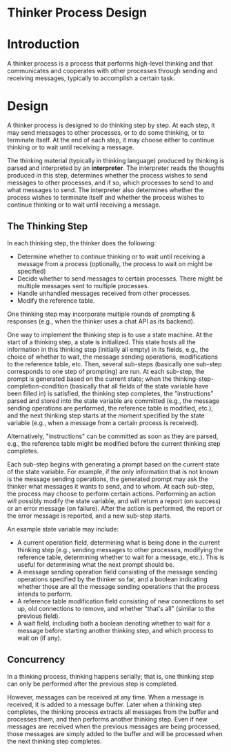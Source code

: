 # Thinker Process Design

# Introduction

A thinker process is a process that performs high-level thinking and
that communicates and cooperates with other processes through
sending and receiving messages, typically to accomplish a certain task.

# Design

A thinker process is designed to do thinking step by step.
At each step, it may send messages to other processes, or to do some thinking,
or to terminate itself. At the end of each step, it may choose
either to continue thinking or to wait until receiving a message.

The thinking material (typically in thinking language) produced by thinking
is parsed and interpreted by an **interpreter**. The interpreter reads
the thoughts produced in this step, determines whether the process wishes
to send messages to other processes, and if so, which processes to send
to and what messages to send. The interpreter also determines whether the
process wishes to terminate itself and whether the process wishes to
continue thinking or to wait until receiving a message.

## The Thinking Step

In each thinking step, the thinker does the following:

- Determine whether to continue thinking or to wait until receiving a message
from a process (optionally, the process to wait on might be specified)
- Decide whether to send messages to certain processes.
There might be multiple messages sent to multiple processes.
- Handle unhandled messages received from other processes.
- Modify the reference table.

One thinking step may incorporate multiple rounds of prompting & responses
(e.g., when the thinker uses a chat API as its backend).

One way to implement the thinking step is to use a state machine.
At the start of a thinking step, a state is initialized.
This state hosts all the information in this thinking step
(initially all empty) in its fields, e.g., the choice of
whether to wait, the message sending operations, modifications to
the reference table, etc.
Then, several sub-steps (basically one sub-step corresponds to one
step of prompting) are run.
At each sub-step, the prompt is generated based on the current state;
when the thinking-step-completion-condition (basically that all fields
of the state variable have been filled in) is satisfied, the thinking
step completes, the "instructions" parsed and stored into the state variable
are committed (e.g., the message sending operations are performed, the
reference table is modified, etc.), and the next thinking step starts
at the moment specified by the state variable (e.g., when a message
from a certain process is received).

Alternatively, "instructions" can be committed as soon as they are parsed,
e.g., the reference table might be modified before the current thinking step
completes.

Each sub-step begins with generating a prompt based on the current state
of the state variable.
For example, if the only information that is not known is the message
sending operations, the generated prompt may ask the thinker what
messages it wants to send, and to whom.
At each sub-step, the process may choose to perform certain actions.
Performing an action will possibly modify the state variable, and will
return a report (on success) or an error message (on failure).
After the action is performed, the report or the error message
is reported, and a new sub-step starts.

An example state variable may include:

- A current operation field, determining what is being done in the
current thinking step (e.g., sending messages to other processes,
modifying the reference table, determining whether to wait for a message,
etc.).
This is useful for determining what the next prompt should be.
- A message sending operation field consisting of the message sending operations
specified by the thinker so far, and a boolean indicating whether those
are all the message sending operations that the process intends to perform.
- A reference table modification field consisting of new connections to set up,
old connections to remove, and whether "that's all" (similar to the previous field).
- A wait field, including both a boolean denoting whether to wait for a message
before starting another thinking step, and which process to wait on (if any).


## Concurrency

In a thinking process, thinking happens serially; that is, one
thinking step can only be performed after the previous step is
completed.

However, messages can be received at any time.
When a message is received, it is added to a message buffer.
Later when a thinking step completes, the thinking process
extracts all messages from the buffer and processes them,
and then performs another thinking step.
Even if new messages are received when the previous messages are being
processed, those messages are simply added to the buffer and will be
processed when the next thinking step completes.